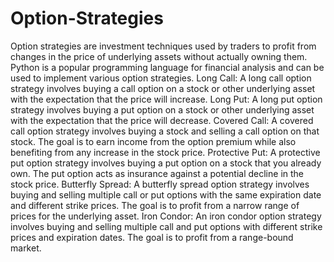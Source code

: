 # Option-Strategies
Option strategies are investment techniques used by traders to profit from changes in the price of underlying assets without actually owning them. Python is a popular programming language for financial analysis and can be used to implement various option strategies. 
Long Call: A long call option strategy involves buying a call option on a stock or other underlying asset with the expectation that the price will increase. 
Long Put: A long put option strategy involves buying a put option on a stock or other underlying asset with the expectation that the price will decrease.
Covered Call: A covered call option strategy involves buying a stock and selling a call option on that stock. The goal is to earn income from the option premium while also benefiting from any increase in the stock price. 
Protective Put: A protective put option strategy involves buying a put option on a stock that you already own. The put option acts as insurance against a potential decline in the stock price.
Butterfly Spread: A butterfly spread option strategy involves buying and selling multiple call or put options with the same expiration date and different strike prices. The goal is to profit from a narrow range of prices for the underlying asset. 
Iron Condor: An iron condor option strategy involves buying and selling multiple call and put options with different strike prices and expiration dates. The goal is to profit from a range-bound market.
